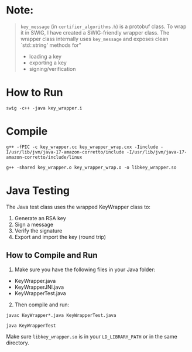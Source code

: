 # Note:

> `key_message` (in `certifier_algorithms.h`) is a protobuf class. To wrap it in SWIG, I have created a SWIG-friendly wrapper class.
> The wrapper class internally uses `key_message` and exposes clean `std::string' methods for"
> - loading a key
> - exporting a key
> - signing/verification

# How to Run

```
swig -c++ -java key_wrapper.i
```

# Compile

```
g++ -fPIC -c key_wrapper.cc key_wrapper_wrap.cxx -Iinclude -I/usr/lib/jvm/java-17-amazon-corretto/include -I/usr/lib/jvm/java-17-amazon-corretto/include/linux
```
```
g++ -shared key_wrapper.o key_wrapper_wrap.o -o libkey_wrapper.so
```

# Java Testing

The Java test class uses the wrapped KeyWrapper class to:
1. Generate an RSA key
2. Sign a message
3. Verify the signature
4. Export and import the key (round trip)

## How to Compile and Run
1. Make sure you have the following files in your Java folder:
- KeyWrapper.java
- KeyWrapperJNI.java
- KeyWrapperTest.java

2. Then compile and run:

```
javac KeyWrapper*.java KeyWrapperTest.java
```
```
java KeyWrapperTest
```
Make sure `libkey_wrapper.so` is in your `LD_LIBRARY_PATH` or in the same directory.
